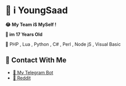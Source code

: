
# 🙂 i YoungSaad

**😂** **My Team iS MySelf !**

**🍨 im 17 Years Old**

🧨 PHP , Lua , Python , C# , Perl , Node jS , Visual Basic

## 📡 Contact With Me

 - [ 👾 My Telegram Bot](http://t.me/YoungSaadBot)
 - [🤖 Reddit](https://s.reddit.com/c/18kn0x7pj06fu)
 
